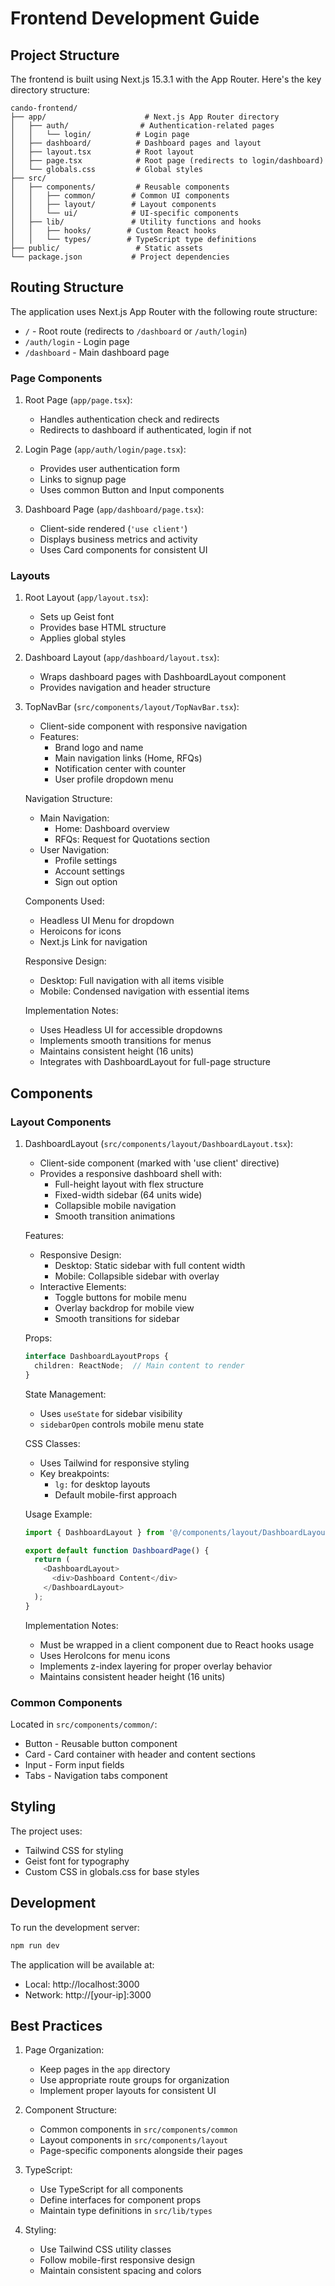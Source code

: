 # Frontend Development Guide

## Project Structure

The frontend is built using Next.js 15.3.1 with the App Router. Here's the key directory structure:

```
cando-frontend/
├── app/                      # Next.js App Router directory
│   ├── auth/                # Authentication-related pages
│   │   └── login/          # Login page
│   ├── dashboard/          # Dashboard pages and layout
│   ├── layout.tsx          # Root layout
│   ├── page.tsx            # Root page (redirects to login/dashboard)
│   └── globals.css         # Global styles
├── src/
│   ├── components/         # Reusable components
│   │   ├── common/        # Common UI components
│   │   ├── layout/        # Layout components
│   │   └── ui/            # UI-specific components
│   ├── lib/               # Utility functions and hooks
│   │   ├── hooks/        # Custom React hooks
│   │   └── types/        # TypeScript type definitions
├── public/                 # Static assets
└── package.json           # Project dependencies
```

## Routing Structure

The application uses Next.js App Router with the following route structure:

- `/` - Root route (redirects to `/dashboard` or `/auth/login`)
- `/auth/login` - Login page
- `/dashboard` - Main dashboard page

### Page Components

1. Root Page (`app/page.tsx`):
   - Handles authentication check and redirects
   - Redirects to dashboard if authenticated, login if not

2. Login Page (`app/auth/login/page.tsx`):
   - Provides user authentication form
   - Links to signup page
   - Uses common Button and Input components

3. Dashboard Page (`app/dashboard/page.tsx`):
   - Client-side rendered (`'use client'`)
   - Displays business metrics and activity
   - Uses Card components for consistent UI

### Layouts

1. Root Layout (`app/layout.tsx`):
   - Sets up Geist font
   - Provides base HTML structure
   - Applies global styles

2. Dashboard Layout (`app/dashboard/layout.tsx`):
   - Wraps dashboard pages with DashboardLayout component
   - Provides navigation and header structure

3. TopNavBar (`src/components/layout/TopNavBar.tsx`):
   - Client-side component with responsive navigation
   - Features:
     - Brand logo and name
     - Main navigation links (Home, RFQs)
     - Notification center with counter
     - User profile dropdown menu
   
   Navigation Structure:
   - Main Navigation:
     - Home: Dashboard overview
     - RFQs: Request for Quotations section
   - User Navigation:
     - Profile settings
     - Account settings
     - Sign out option
   
   Components Used:
   - Headless UI Menu for dropdown
   - Heroicons for icons
   - Next.js Link for navigation
   
   Responsive Design:
   - Desktop: Full navigation with all items visible
   - Mobile: Condensed navigation with essential items
   
   Implementation Notes:
   - Uses Headless UI for accessible dropdowns
   - Implements smooth transitions for menus
   - Maintains consistent height (16 units)
   - Integrates with DashboardLayout for full-page structure

## Components

### Layout Components

1. DashboardLayout (`src/components/layout/DashboardLayout.tsx`):
   - Client-side component (marked with 'use client' directive)
   - Provides a responsive dashboard shell with:
     - Full-height layout with flex structure
     - Fixed-width sidebar (64 units wide)
     - Collapsible mobile navigation
     - Smooth transition animations
   
   Features:
   - Responsive Design:
     - Desktop: Static sidebar with full content width
     - Mobile: Collapsible sidebar with overlay
   - Interactive Elements:
     - Toggle buttons for mobile menu
     - Overlay backdrop for mobile view
     - Smooth transitions for sidebar
   
   Props:
   ```typescript
   interface DashboardLayoutProps {
     children: ReactNode;  // Main content to render
   }
   ```

   State Management:
   - Uses `useState` for sidebar visibility
   - `sidebarOpen` controls mobile menu state
   
   CSS Classes:
   - Uses Tailwind for responsive styling
   - Key breakpoints:
     - `lg:` for desktop layouts
     - Default mobile-first approach
   
   Usage Example:
   ```typescript
   import { DashboardLayout } from '@/components/layout/DashboardLayout';
   
   export default function DashboardPage() {
     return (
       <DashboardLayout>
         <div>Dashboard Content</div>
       </DashboardLayout>
     );
   }
   ```

   Implementation Notes:
   - Must be wrapped in a client component due to React hooks usage
   - Uses HeroIcons for menu icons
   - Implements z-index layering for proper overlay behavior
   - Maintains consistent header height (16 units)

### Common Components

Located in `src/components/common/`:
- Button - Reusable button component
- Card - Card container with header and content sections
- Input - Form input fields
- Tabs - Navigation tabs component

## Styling

The project uses:
- Tailwind CSS for styling
- Geist font for typography
- Custom CSS in globals.css for base styles

## Development

To run the development server:

```bash
npm run dev
```

The application will be available at:
- Local: http://localhost:3000
- Network: http://[your-ip]:3000

## Best Practices

1. Page Organization:
   - Keep pages in the `app` directory
   - Use appropriate route groups for organization
   - Implement proper layouts for consistent UI

2. Component Structure:
   - Common components in `src/components/common`
   - Layout components in `src/components/layout`
   - Page-specific components alongside their pages

3. TypeScript:
   - Use TypeScript for all components
   - Define interfaces for component props
   - Maintain type definitions in `src/lib/types`

4. Styling:
   - Use Tailwind CSS utility classes
   - Follow mobile-first responsive design
   - Maintain consistent spacing and colors 